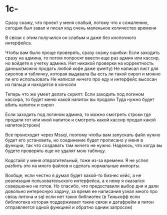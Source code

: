# 1c-

Сразу скажу, что проект у меня слабый, потому что к сожалению, сегодня был завал и писал код очень маленькое количество времени

В связи с этим получился он слабым и даже без кнопочного интерфейса.

Чтобы вам было проще проверять, сразу скажу ошибки:
Если заходить сразу на админа, то потом попросят ввести еще раз админ или кассир, но войдете в учетку админа. 
Нет никакой проверки на корректность данных(можно продать любой кофе даже qwerty)
Не написал лист для сиропов и табличку, которая выдавала бы есть ли такой сироп и можно ли его использовать 
Не написал ничего про еду и интерфейс высосан из пальца и находится в консоли

Теперь что же умеет делать скрипт:
Если заходить под логином кассира, то будет меню какой напиток вы продали
Туда нужно будет вбить напиток и сироп

Если заходить под логином админа, то можно смотреть строки где продали тот или иной напиток и смотреть какой кассир продал какой напиток(строки) 



Все происходит через Mssql, поэтому чтобы вам запускать файл нужно будет его установить, но соединение будет прописано у меня в функции, так что создавать там ничего не нужно.
Надеюсь, что когда вы будете проверять еще не удалят мою таблицу.

Кодстайл у меня отвратительный, тоже из-за времени.
Я не успел разбить это на много файлов и сделать нормальные импорты.


Вообще, если честно я думал будет какой-то бизнес кейс, а не реализация пользовательского интерфейса, а к нему я оказался совершенно не готов.
Но спасибо, что предоставили выбор дня и дали довольно интересную задачу, за время ее написания узнал много про связь питона и sql если нет таких библиотек
(в Тинькофф если библиотека которая поддерживает такие связи и датафрейм в питон отправляется одной функцией и обратно одним запросом)




